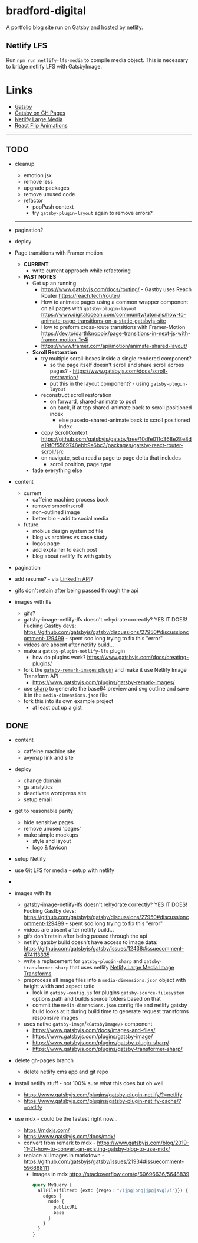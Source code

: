# bradford-digital
A portfolio blog site run on Gatsby and [hosted by netlify](https://goofy-kirch-17c5e4.netlify.app/).

## Netlify LFS
Run `npm run netlify-lfs-media` to compile media object. This is necessary to bridge netlify LFS with GatsbyImage.

# Links
- [Gatsby](https://www.gatsbyjs.org/)
- [Gatsby on GH Pages](https://www.gatsbyjs.org/docs/how-gatsby-works-with-github-pages/)
- [Netlify Large Media](https://docs.netlify.com/large-media/overview/)
- [React Flip Animations](https://github.com/aholachek/react-flip-toolkit)



---


## TODO
- cleanup 
  - emotion jsx
  - remove less 
  - upgrade packages
  - remove unused code
  - refactor
    - popPush context
    - try `gatsby-plugin-layout` again to remove errors?
  - - - 
- pagination?
- deploy

- Page transitions with Framer motion 
  - **CURRENT**
    - write current approach while refactoring
  - **PAST NOTES**
    - Get up an running
      - https://www.gatsbyjs.com/docs/routing/ - Gastby uses Reach Router https://reach.tech/router/
      - How to animate pages using a common wrapper component on all pages with `gatsby-plugin-layout` https://www.digitalocean.com/community/tutorials/how-to-animate-page-transitions-on-a-static-gatsbyjs-site
      - How to preform cross-route transitions with Framer-Motion https://dev.to/darthknoppix/page-transitions-in-next-js-with-framer-motion-1e4i
      - https://www.framer.com/api/motion/animate-shared-layout/
    - **Scroll Restoration**
      - try multiple scroll-boxes inside a single rendered component? 
        - so the page itself doesn't scroll and share scroll across pages? - https://www.gatsbyjs.com/docs/scroll-restoration/
        - put this in the layout component? - using `gatsby-plugin-layout`
      - reconstruct scroll restoration
        - on forward, shared-animate to post
        - on back, if at top shared-animate back to scroll positioned index
          - else pusedo-shared-animate back to scroll positioned index
      - copy ScrollContext https://github.com/gatsbyjs/gatsby/tree/10dfe011c368e28e8de19f0f5569748ebb9a6bc3/packages/gatsby-react-router-scroll/src
      - on navigate, set a read a page to page delta that includes
        - scroll position, page type
    - fade everything else

- content
  - current
    - caffeine machine process book
    - remove smoothscroll
    - non-outlined image
    - better bio - add to social media
  - future
    - mobius design system xd file
    - blog vs archives vs case study
    - logos page
    - add explainer to each post
    - blog about netlify lfs with gatsby
- pagination
- add resume? - via [LinkedIn API](https://docs.microsoft.com/en-us/linkedin/shared/references/v2/profile/full-profile?context=linkedin/consumer/context)?
- gifs don't retain after being passed through the api
- images with lfs
  - gifs?
  - gatsby-image-netlify-lfs doesn't rehydrate correctly? YES IT DOES! Fucking Gastby devs: https://github.com/gatsbyjs/gatsby/discussions/27950#discussioncomment-129499 - spent soo long trying to fix this "error"
  - videos are absent after netlify build...
  - make a `gatsby-plugin-netlify-lfs` plugin
    - how do plugins work? https://www.gatsbyjs.com/docs/creating-plugins/
  - fork the [`gatsby-remark-images` plugin](https://github.com/gatsbyjs/gatsby/tree/master/packages/gatsby-remark-images) and make it use Netlify Image Transform API
    - https://www.gatsbyjs.com/plugins/gatsby-remark-images/
  - use [sharp](https://github.com/lovell/sharp) to generate the base64 preview and svg outline and save it in the `media-dimensions.json` file
  - fork this into its own example project
    - at least put up a gist




## DONE
- content
  - caffeine machine site 
  - avymap link and site

- deploy 
  - change domain
  - ga analytics
  - deactivate wordpress site
  - setup email
- get to reasonable parity
  - hide sensitive pages
  - remove unused 'pages'
  - make simple mockups
    - style and layout
    - logo & favicon
- setup Netlify
- use Git LFS for media - setup with netlify
- 
- images with lfs
  - gatsby-image-netlify-lfs doesn't rehydrate correctly? YES IT DOES! Fucking Gastby devs: https://github.com/gatsbyjs/gatsby/discussions/27950#discussioncomment-129499 - spent soo long trying to fix this "error"
  - videos are absent after netlify build...
  - gifs don't retain after being passed through the api
  - netlify gatsby build doesn't have access to image data: https://github.com/gatsbyjs/gatsby/issues/12438#issuecomment-474113335
  - write a replacement for `gatsby-plugin-sharp` and `gatsby-transformer-sharp` that uses netlify [Netlify Large Media Image Transforms](https://docs.netlify.com/large-media/transform-images/#request-transformations)
  - preprocess all image files into a `media-dimensions.json` object with height width and aspect ratio
    - look in `gatsby-config.js` for plugins `gatsby-source-filesystem` options.path and builds source folders based on that
    - commit the `media-dimensions.json` config file and netlify gatsby build looks at it during build time to generate request transforms responsive images
  - uses native `gatsby-image`/`<GatsbyImage/>` component
    - https://www.gatsbyjs.com/docs/images-and-files/
    - https://www.gatsbyjs.com/plugins/gatsby-image/
    - https://www.gatsbyjs.com/plugins/gatsby-plugin-sharp/
    - https://www.gatsbyjs.com/plugins/gatsby-transformer-sharp/
- delete gh-pages branch
  - delete netlify cms app and git repo
- install netlify stuff - not 100% sure what this does but oh well
  - https://www.gatsbyjs.com/plugins/gatsby-plugin-netlify/?=netlify
  - https://www.gatsbyjs.com/plugins/gatsby-plugin-netlify-cache/?=netlify
- use mdx - could be the fastest right now...
  - https://mdxjs.com/
  - https://www.gatsbyjs.com/docs/mdx/
  - convert from remark to mdx - https://www.gatsbyjs.com/blog/2019-11-21-how-to-convert-an-existing-gatsby-blog-to-use-mdx/
  - replace all images in markdown - https://github.com/gatsbyjs/gatsby/issues/21934#issuecomment-596668111
    - images in mdx https://stackoverflow.com/q/60696636/5648839
      ```graphql
      query MyQuery {
        allFile(filter: {ext: {regex: "/(jpg|png|jpg|svg)/i"}}) {
          edges {
            node {
              publicURL
              base
            }
          }
        }
      }
      ```